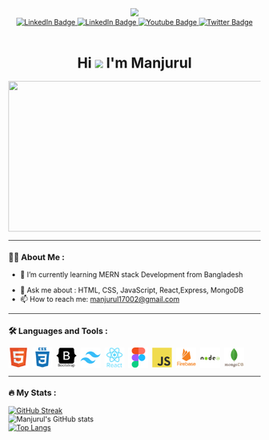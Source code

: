 

<div id="header" align="center">
  <img src="https://media.giphy.com/media/M9gbBd9nbDrOTu1Mqx/giphy.gif" width="100"/>
</div>
<div id="badges" align="center">
  <a href="https://www.facebook.com/mmkarimtanjil">
    <img src="https://img.shields.io/badge/FaceBook-blue?style=for-the-badge&logo=facebook&logoColor=white" alt="LinkedIn Badge"/>
  </a>
  <a href="https://www.linkedin.com/in/manjurulkarim/">
    <img src="https://img.shields.io/badge/LinkedIn-blue?style=for-the-badge&logo=linkedin&logoColor=white" alt="LinkedIn Badge"/>
  </a>
  <a href="https://www.youtube.com/@manjurulkarim">
    <img src="https://img.shields.io/badge/YouTube-red?style=for-the-badge&logo=youtube&logoColor=white" alt="Youtube Badge"/>
  </a>
  <a href="https://twitter.com/manjurul_karim">
    <img src="https://img.shields.io/badge/Twitter-blue?style=for-the-badge&logo=twitter&logoColor=white" alt="Twitter Badge"/>
  </a>
</div>
<div align="center"><img src="https://komarev.com/ghpvc/?username=manjurul-karim&style=flat-square&color=blue" alt=""/></div>

<h1 align="center">
 Hi
  <img src="https://media.giphy.com/media/hvRJCLFzcasrR4ia7z/giphy.gif" width="30px"/>
  I'm Manjurul
</h1>

<div align="center">
  <img src="https://media.giphy.com/media/dWesBcTLavkZuG35MI/giphy.gif" width="600" height="300"/>
</div>

---

### :man_technologist: About Me :

<!--
- 🔭 I’m currently working on ... -->
- 🌱 I’m currently learning MERN stack Development from Bangladesh
<!--- 👯 I’m looking to collaborate on ... 
- 🤔 I’m looking for help with ... -->
- 💬 Ask me about : HTML, CSS, JavaScript, React,Express, MongoDB
- 📫 How to reach me: manjurul17002@gmail.com
<!-- - 😄 Pronouns: ...
- ⚡ Fun fact: ... -->

---

### :hammer_and_wrench: Languages and Tools :
<div>
  <img src="https://github.com/devicons/devicon/blob/master/icons/html5/html5-original.svg" title="HTML5" alt="HTML" width="40" height="40"/>&nbsp;
  <img src="https://github.com/devicons/devicon/blob/master/icons/css3/css3-plain-wordmark.svg"  title="CSS3" alt="CSS" width="40" height="40"/>&nbsp;
  <img src="https://github.com/devicons/devicon/blob/master/icons/bootstrap/bootstrap-plain-wordmark.svg"  title="Bootstrap" alt="bootstrap" width="40" height="40"/>&nbsp;
  <img src="https://github.com/devicons/devicon/blob/master/icons/tailwindcss/tailwindcss-plain.svg"  title="tailwindcss" alt="CSS" width="40" height="40"/>&nbsp;
  <img src="https://github.com/devicons/devicon/blob/master/icons/react/react-original-wordmark.svg" title="React" alt="React" width="40" height="40"/>&nbsp;
  <img src="https://github.com/devicons/devicon/blob/master/icons/figma/figma-original.svg" title="React" alt="React" width="40" height="40"/>&nbsp;
  <img src="https://github.com/devicons/devicon/blob/master/icons/javascript/javascript-original.svg" title="JavaScript" alt="JavaScript" width="40" height="40"/>&nbsp;
  <img src="https://github.com/devicons/devicon/blob/master/icons/firebase/firebase-plain-wordmark.svg" title="Firebase" alt="Firebase" width="40" height="40"/>&nbsp;
  <img src="https://github.com/devicons/devicon/blob/master/icons/nodejs/nodejs-original-wordmark.svg" title="NodeJS" alt="NodeJS" width="40" height="40"/>&nbsp;
  <img src="https://github.com/devicons/devicon/blob/master/icons/mongodb/mongodb-original-wordmark.svg" title="NodeJS" alt="NodeJS" width="40" height="40"/>&nbsp;
</div>

---

### :fire: My Stats :
[![GitHub Streak](http://github-readme-streak-stats.herokuapp.com?user=manjurul-karim&theme=white&background=FFFFFF)](https://git.io/streak-stats)   
 ![Manjurul's GitHub stats](https://github-readme-stats.vercel.app/api?username=manjurul-karim&show_icons=true&theme=transparent)     
 [![Top Langs](https://github-readme-stats.vercel.app/api/top-langs/?username=manjurul-karim&layout=compact&theme=vision-friendly-light)](https://github.com/anuraghazra/github-readme-stats)


